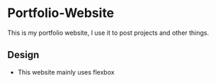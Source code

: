 # Portfolio-Website
This is my portfolio website, I use it to post projects and other things.
## Design
- This website mainly uses flexbox
